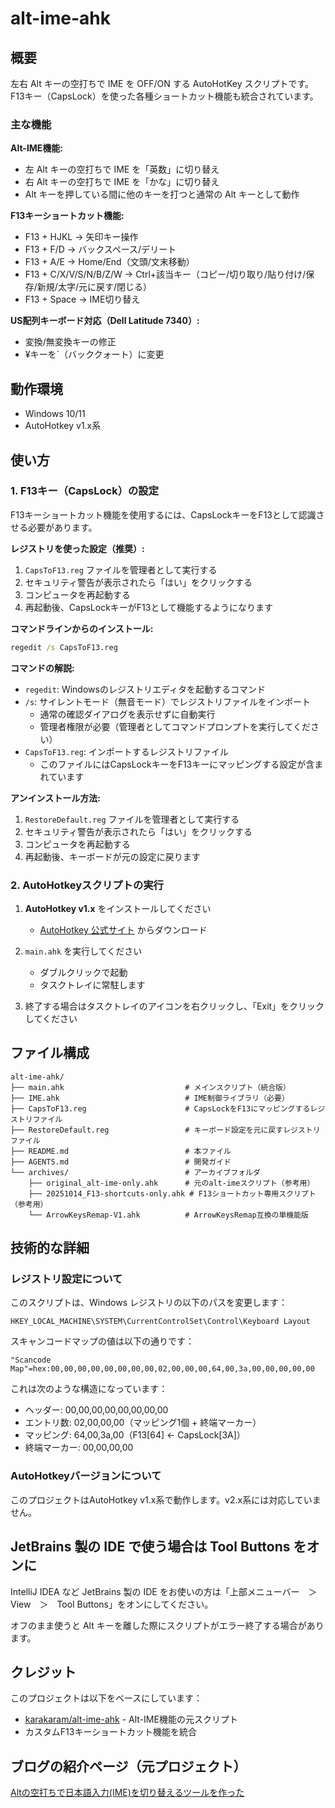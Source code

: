 # alt-ime-ahk

## 概要

左右 Alt キーの空打ちで IME を OFF/ON する AutoHotKey スクリプトです。
F13キー（CapsLock）を使った各種ショートカット機能も統合されています。

### 主な機能

**Alt-IME機能:**
* 左 Alt キーの空打ちで IME を「英数」に切り替え
* 右 Alt キーの空打ちで IME を「かな」に切り替え
* Alt キーを押している間に他のキーを打つと通常の Alt キーとして動作

**F13キーショートカット機能:**
* F13 + HJKL → 矢印キー操作
* F13 + F/D → バックスペース/デリート
* F13 + A/E → Home/End（文頭/文末移動）
* F13 + C/X/V/S/N/B/Z/W → Ctrl+該当キー（コピー/切り取り/貼り付け/保存/新規/太字/元に戻す/閉じる）
* F13 + Space → IME切り替え

**US配列キーボード対応（Dell Latitude 7340）:**
* 変換/無変換キーの修正
* ¥キーを`（バッククォート）に変更

## 動作環境

* Windows 10/11
* AutoHotkey v1.x系

## 使い方

### 1. F13キー（CapsLock）の設定

F13キーショートカット機能を使用するには、CapsLockキーをF13として認識させる必要があります。

**レジストリを使った設定（推奨）:**

1. `CapsToF13.reg` ファイルを管理者として実行する
2. セキュリティ警告が表示されたら「はい」をクリックする
3. コンピュータを再起動する
4. 再起動後、CapsLockキーがF13として機能するようになります

**コマンドラインからのインストール:**
```cmd
regedit /s CapsToF13.reg
```

**コマンドの解説:**
- `regedit`: Windowsのレジストリエディタを起動するコマンド
- `/s`: サイレントモード（無音モード）でレジストリファイルをインポート
  - 通常の確認ダイアログを表示せずに自動実行
  - 管理者権限が必要（管理者としてコマンドプロンプトを実行してください）
- `CapsToF13.reg`: インポートするレジストリファイル
  - このファイルにはCapsLockキーをF13キーにマッピングする設定が含まれています

**アンインストール方法:**
1. `RestoreDefault.reg` ファイルを管理者として実行する
2. セキュリティ警告が表示されたら「はい」をクリックする
3. コンピュータを再起動する
4. 再起動後、キーボードが元の設定に戻ります

### 2. AutoHotkeyスクリプトの実行

1. **AutoHotkey v1.x** をインストールしてください
   * [AutoHotkey 公式サイト](https://www.autohotkey.com/) からダウンロード

2. `main.ahk` を実行してください
   * ダブルクリックで起動
   * タスクトレイに常駐します

3. 終了する場合はタスクトレイのアイコンを右クリックし、「Exit」をクリックしてください

## ファイル構成

```text
alt-ime-ahk/
├── main.ahk                           # メインスクリプト（統合版）
├── IME.ahk                            # IME制御ライブラリ（必要）
├── CapsToF13.reg                      # CapsLockをF13にマッピングするレジストリファイル
├── RestoreDefault.reg                 # キーボード設定を元に戻すレジストリファイル
├── README.md                          # 本ファイル
├── AGENTS.md                          # 開発ガイド
└── archives/                          # アーカイブフォルダ
    ├── original_alt-ime-only.ahk      # 元のalt-imeスクリプト（参考用）
    ├── 20251014_F13-shortcuts-only.ahk # F13ショートカット専用スクリプト（参考用）
    └── ArrowKeysRemap-V1.ahk          # ArrowKeysRemap互換の単機能版
```

## 技術的な詳細

### レジストリ設定について

このスクリプトは、Windows レジストリの以下のパスを変更します：

```
HKEY_LOCAL_MACHINE\SYSTEM\CurrentControlSet\Control\Keyboard Layout
```

スキャンコードマップの値は以下の通りです：

```
"Scancode Map"=hex:00,00,00,00,00,00,00,00,02,00,00,00,64,00,3a,00,00,00,00,00
```

これは次のような構造になっています：
- ヘッダー: 00,00,00,00,00,00,00,00
- エントリ数: 02,00,00,00（マッピング1個 + 終端マーカー）
- マッピング: 64,00,3a,00（F13[64] ← CapsLock[3A]）
- 終端マーカー: 00,00,00,00

### AutoHotkeyバージョンについて

このプロジェクトはAutoHotkey v1.x系で動作します。v2.x系には対応していません。

## JetBrains 製の IDE で使う場合は Tool Buttons をオンに

IntelliJ IDEA など JetBrains 製の IDE をお使いの方は「上部メニューバー　＞　View　＞　Tool Buttons」をオンにしてください。

オフのまま使うと Alt キーを離した際にスクリプトがエラー終了する場合があります。

## クレジット

このプロジェクトは以下をベースにしています：
* [karakaram/alt-ime-ahk](https://github.com/karakaram/alt-ime-ahk) - Alt-IME機能の元スクリプト
* カスタムF13キーショートカット機能を統合

## ブログの紹介ページ（元プロジェクト）

[Altの空打ちで日本語入力(IME)を切り替えるツールを作った](http://www.karakaram.com/alt-ime-on-off/)
